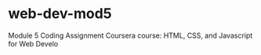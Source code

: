 # web-dev-mod5
Module 5 Coding Assignment Coursera course: HTML, CSS, and Javascript for Web Develo
